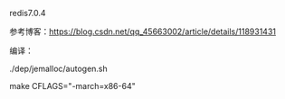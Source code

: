 redis7.0.4

参考博客：https://blog.csdn.net/qq_45663002/article/details/118931431

编译：

./dep/jemalloc/autogen.sh

make CFLAGS="-march=x86-64"
